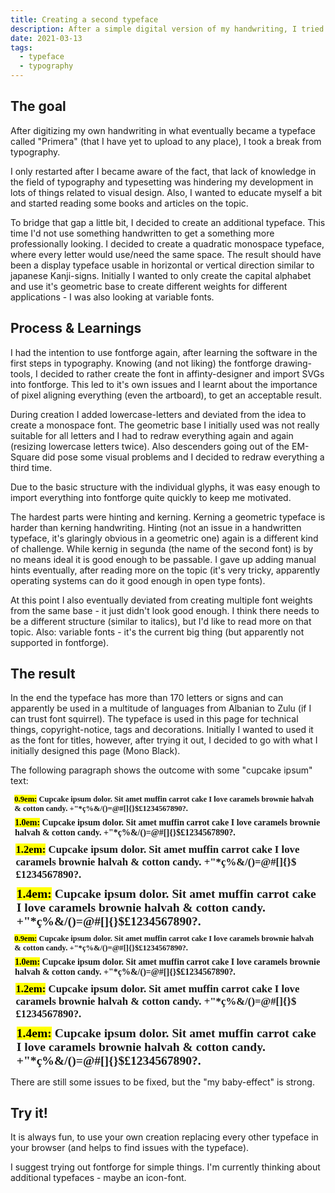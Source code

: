 ```yaml
---
title: Creating a second typeface
description: After a simple digital version of my handwriting, I tried to create a typeface that can be used in other digital products
date: 2021-03-13
tags:
  - typeface
  - typography
---
```


## The goal
After digitizing my own handwriting in what eventually became a typeface called "Primera" (that I have yet to upload to any place), I took a break from typography.

I only restarted after I became aware of the fact, that lack of knowledge in the field of typography and typesetting was hindering my development in lots of things related to visual design. Also, I wanted to educate myself a bit and started reading some books and articles on the topic. 

To bridge that gap a little bit, I decided to create an additional typeface. This time I'd not use something handwritten to get a something more professionally looking. I decided to create a quadratic monospace typeface, where every letter would use/need the same space. The result should have been a display typeface usable in horizontal or vertical direction similar to japanese Kanji-signs. Initially I wanted to only create the capital alphabet and use it's geometric base to create different weights for different applications - I was also looking at variable fonts.

## Process & Learnings
I had the intention to use fontforge again, after learning the software in the first steps in typography. Knowing (and not liking) the fontforge drawing-tools, I decided to rather create the font in affinty-designer and import SVGs into fontforge. This led to it's own issues and I learnt about the importance of pixel aligning everything (even the artboard), to get an acceptable result.

During creation I added lowercase-letters and deviated from the idea to create a monospace font. The geometric base I initially used was not really suitable for all letters and I had to redraw everything again and again (resizing lowercase letters twice). Also descenders going out of the EM-Square did pose some visual problems and I decided to redraw everything a third time. 

Due to the basic structure with the individual glyphs, it was easy enough to import everything into fontforge quite quickly to keep me motivated. 

The hardest parts were hinting and kerning. Kerning a geometric typeface is harder than kerning handwriting. Hinting (not an issue in a handwritten typeface, it's glaringly obvious in a geometric one) again is a different kind of challenge. While kernig in segunda (the name of the second font) is by no means ideal it is good enough to be passable. I gave up adding manual hints eventually, after reading more on the topic (it's very tricky, apparently operating systems can do it good enough in open type fonts).

At this point I also eventually deviated from creating multiple font weights from the same base - it just didn't look good enough. I think there needs to be a different structure (similar to italics), but I'd like to read more on that topic. Also: variable fonts - it's the current big thing (but apparently not supported in fontforge).

## The result
In the end the typeface has more than 170 letters or signs and can apparently be used in a multitude of languages from Albanian to Zulu (if I can trust font squirrel). The typeface is used in this page for technical things, copyright-notice, tags and decorations. Initially I wanted to used it as the font for titles, however, after trying it out, I decided to go with what I initially designed this page (Mono Black).

The following paragraph shows the outcome with some "cupcake ipsum" text: 
<style>
@font-face {
  font-family: 'segunda';
  src: url('segunda-bold-webfont.woff2') format('woff2'),
       url('segunda-bold-webfont.woff') format('woff');
  font-weight: bold;
  font-style: normal;

}
</style>

<div class="text_sample">
<p style="font-family:'segunda';font-weight:bold;font-size:0.9em; margin: 0.5em"> <mark>0.9em:</mark> Cupcake ipsum dolor. Sit amet muffin carrot cake I love caramels brownie halvah & cotton candy. +"*ç%&/()=@#[]{}$£1234567890?. </p>
<p style="font-family:'segunda';font-weight:bold;font-size:1em; margin: 0.5em"> <mark>1.0em:</mark> Cupcake ipsum dolor. Sit amet muffin carrot cake I love caramels brownie halvah & cotton candy. +"*ç%&/()=@#[]{}$£1234567890?. </p>
<p style="font-family:'segunda';font-weight:bold;font-size:1.2em; margin: 0.5em"> <mark>1.2em:</mark> Cupcake ipsum dolor. Sit amet muffin carrot cake I love caramels brownie halvah & cotton candy. +"*ç%&/()=@#[]{}$£1234567890?. </p>
<p style="font-family:'segunda';font-weight:bold;font-size:1.4em; margin: 0.5em"> <mark>1.4em:</mark> Cupcake ipsum dolor. Sit amet muffin carrot cake I love caramels brownie halvah & cotton candy. +"*ç%&/()=@#[]{}$£1234567890?. </p>
</div>
<div class="text_sample_inverted">
<p style="font-family:'segunda';font-weight:bold;font-size:0.9em; margin: 0.5em"> <mark>0.9em:</mark> Cupcake ipsum dolor. Sit amet muffin carrot cake I love caramels brownie halvah & cotton candy. +"*ç%&/()=@#[]{}$£1234567890?. </p>
<p style="font-family:'segunda';font-weight:bold;font-size:1em; margin: 0.5em"> <mark>1.0em:</mark> Cupcake ipsum dolor. Sit amet muffin carrot cake I love caramels brownie halvah & cotton candy. +"*ç%&/()=@#[]{}$£1234567890?. </p>
<p style="font-family:'segunda';font-weight:bold;font-size:1.2em; margin: 0.5em"> <mark>1.2em:</mark> Cupcake ipsum dolor. Sit amet muffin carrot cake I love caramels brownie halvah & cotton candy. +"*ç%&/()=@#[]{}$£1234567890?. </p>
<p style="font-family:'segunda';font-weight:bold;font-size:1.4em; margin: 0.5em"> <mark>1.4em:</mark> Cupcake ipsum dolor. Sit amet muffin carrot cake I love caramels brownie halvah & cotton candy. +"*ç%&/()=@#[]{}$£1234567890?. </p>
</div>

There are still some issues to be fixed, but the "my baby-effect" is strong. 

## Try it!

It is always fun, to use your own creation replacing every other typeface in your browser (and helps to find issues with the typeface).

I suggest trying out fontforge for simple things. I'm currently thinking about additional typefaces - maybe an icon-font. 
